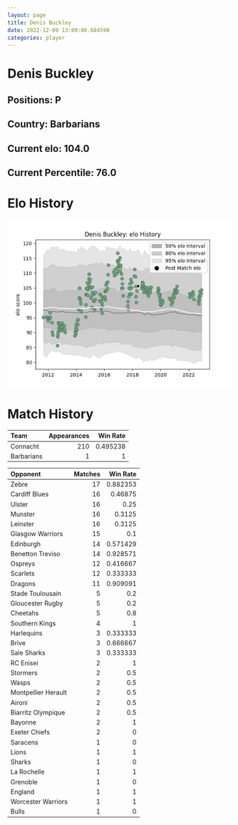 ```yaml
---  
layout: page  
title: Denis Buckley  
date: 2022-12-09 13:09:06.684590  
categories: player  
---
```

# Denis Buckley

## Positions: P

## Country: Barbarians

## Current elo: 104.0

## Current Percentile: 76.0

# Elo History


![elo history](history_DenisBuckley.png)
# Match History


| Team       |   Appearances |   Win Rate |
|:-----------|--------------:|-----------:|
| Connacht   |           210 |   0.495238 |
| Barbarians |             1 |   1        |

| Opponent            |   Matches |   Win Rate |
|:--------------------|----------:|-----------:|
| Zebre               |        17 |   0.882353 |
| Cardiff Blues       |        16 |   0.46875  |
| Ulster              |        16 |   0.25     |
| Munster             |        16 |   0.3125   |
| Leinster            |        16 |   0.3125   |
| Glasgow Warriors    |        15 |   0.1      |
| Edinburgh           |        14 |   0.571429 |
| Benetton Treviso    |        14 |   0.928571 |
| Ospreys             |        12 |   0.416667 |
| Scarlets            |        12 |   0.333333 |
| Dragons             |        11 |   0.909091 |
| Stade Toulousain    |         5 |   0.2      |
| Gloucester Rugby    |         5 |   0.2      |
| Cheetahs            |         5 |   0.8      |
| Southern Kings      |         4 |   1        |
| Harlequins          |         3 |   0.333333 |
| Brive               |         3 |   0.666667 |
| Sale Sharks         |         3 |   0.333333 |
| RC Enisei           |         2 |   1        |
| Stormers            |         2 |   0.5      |
| Wasps               |         2 |   0.5      |
| Montpellier Herault |         2 |   0.5      |
| Aironi              |         2 |   0.5      |
| Biarritz Olympique  |         2 |   0.5      |
| Bayonne             |         2 |   1        |
| Exeter Chiefs       |         2 |   0        |
| Saracens            |         1 |   0        |
| Lions               |         1 |   1        |
| Sharks              |         1 |   0        |
| La Rochelle         |         1 |   1        |
| Grenoble            |         1 |   0        |
| England             |         1 |   1        |
| Worcester Warriors  |         1 |   1        |
| Bulls               |         1 |   0        |